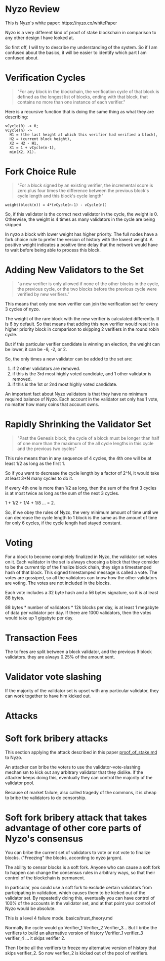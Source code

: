 Nyzo Review
======


This is Nyzo's white paper: https://nyzo.co/whitePaper

Nyzo is a very different kind of proof of stake blockchain in comparison to any other design I have looked at.

So first off, I will try to describe my understanding of the system. So if I am confused about the basics, it will be easier to identify which part I am confused about.

Verification Cycles
==========

> "For any block in the blockchain, the verification cycle of that block is defined as the longest list of blocks, ending with that block, that contains no more than one instance of each verifier."

Here is a recursive function that is doing the same thing as what they are describing:
```
vCycle(0) -> 0;
vCycle(n) ->
  H1 = (the last height at which this verifier had verified a block),
  H2 = (current block height),
  X2 = H2 - H1,
  X1 = 1 + vCycle(n-1),
  min(X2, X1).
```

Fork Choice Rule
==========

> "For a block signed by an existing verifier, the incremental score is zero plus four times the difference between the previous block's cycle length and this block's cycle length"

```
weight(block(n)) = 4*(vCycle(n-1) - vCycle(n))
```
So, if this validator is the correct next validator in the cycle, the weight is 0. Otherwise, the weight is 4 times as many validators in the cycle are being skipped.

In nyzo a block with lower weight has higher priority. The full nodes have a fork choice rule to prefer the version of history with the lowest weight. A positive weight indicates a positive time delay that the network would have to wait before being able to process this block.

Adding New Validators to the Set
===========

> "a new verifier is only allowed if none of the other blocks in the cycle, the previous cycle, or the two blocks before the previous cycle were verified by new verifiers."

This means that only one new verifier can join the verification set for every 3 cycles of nyzo.

The weight of the rare block with the new verifier is calculated differently. It is 6 by default. So that means that adding this new verifier would result in a higher priority block in comparison to skipping 2 verifiers in the round robin cycle.

But if this particular verifier candidate is winning an election, the weight can be lower, it can be -6, -2, or 2.

So, the only times a new validator can be added to the set are:
1) if 2 other validators are removed.
2) if this is the 3rd most highly voted candidate, and 1 other validator is removed.
3) if this is the 1st or 2nd most highly voted candidate.

An important fact about Nyzo validators is that they have no minimum required balance of Nyzo. Each account in the validator set only has 1 vote, no matter how many coins that account owns.

Rapidly Shrinking the Validator Set
================

> "Past the Genesis block, the cycle of a block must be longer than half of one more than the maximum of the all cycle lengths in this cycle and the previous two cycles"

This rule means than in any sequence of 4 cycles, the 4th one will be at least 1/2 as long as the first 1.

So if you want to decrease the cycle length by a factor of 2^N, it would take at least 3*N many cycles to do it.

If every 4th one is more than 1/2 as long, then the sum of the first 3 cycles is at most twice as long as the sum of the next 3 cycles.

1 + 1/2 + 1/4 + 1/8 ... = 2.

So, if we obey the rules of Nyzo, the very minimum amount of time until we can decrease the cycle length to 1 block is the same as the amount of time for only 6 cycles, if the cycle length had stayed constant.

Voting
======

For a block to become completely finalized in Nyzo, the validator set votes on it.
Each validator in the set is always choosing a block that they consider to be the current tip of the finalize block chain, they sign a timestamped hash of that block. This signed timestamped message is called a vote.
The votes are gossiped, so all the validators can know how the other validators are voting. The votes are not included in the blocks.

Each vote includes a 32 byte hash and a 56 bytes signature, so it is at least 88 bytes.

88 bytes * number of validators * 12k blocks per day, is at least 1 megabyte of data per validator per day.
If there are 1000 validators, then the votes would take up 1 gigabyte per day.


Transaction Fees
=======

The tx fees are split between a block validator, and the previous 9 block validators. they are always 0.25% of the amount sent.


Validator vote slashing
========
If the majority of the validator set is upset with any particular validator, they can work together to have him kicked out.


Attacks
=========

Soft fork bribery attacks
==========

This section applying the attack described in this paper [proof_of_stake.md](/other_blockchains/proof_of_stake.md) to Nyzo.

An attacker can bribe the voters to use the validator-vote-slashing mechanism to kick out any arbitrary validator that they dislike.
If the attacker keeps doing this, eventually they can control the majority of the validator pool.

Because of market failure, also called tragedy of the commons, it is cheap to bribe the validators to do censorship.


Soft fork bribery attack that takes advantage of other core parts of Nyzo's consensus
==========

You can bribe the current set of validators to vote or not vote to finalize blocks. ("Freezing" the blocks, according to nyzo jargon).

The ability to censor blocks is a soft fork. Anyone who can cause a soft fork to happen can change the consensus rules in arbitrary ways, so that their control of the blockchain is permanent.

In particular, you could use a soft fork to exclude certain validators from participating in validation, which causes them to be kicked out of the validator set. By repeatedly doing this, eventually you can have control of 100% of the accounts in the validator set, and at that point your control of Nyzo would be absolute.

This is a level 4 failure mode. basics/trust_theory.md

Normally the cycle would go Verifier_1 Verifier_2 Verifier_3...
But I bribe the verifiers to build an alternative version of history Verifier_1 verifier_3 verifier_4 ...
it skips verifier 2.

Then I bribe all the verifiers to freeze my alternative version of history that skips verifier_2.
So now verifier_2 is kicked out of the pool of verifiers.


